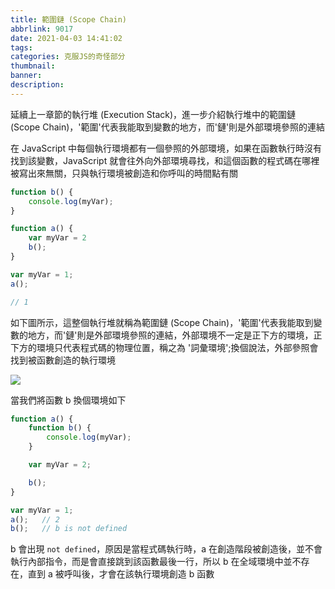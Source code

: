 ```yaml
---
title: 範圍鏈 (Scope Chain)
abbrlink: 9017
date: 2021-04-03 14:41:02
tags:
categories: 克服JS的奇怪部分
thumbnail:
banner:
description:
---
```


延續上一章節的執行堆 (Execution Stack)，進一步介紹執行堆中的範圍鏈 (Scope Chain)，'範圍'代表我能取到變數的地方，而'鏈'則是外部環境參照的連結

<!-- more -->

在 JavaScript 中每個執行環境都有一個參照的外部環境，如果在函數執行時沒有找到該變數，JavaScript 就會往外向外部環境尋找，和這個函數的程式碼在哪裡被寫出來無關，只與執行環境被創造和你呼叫的時間點有關

```js
function b() {
    console.log(myVar);
}

function a() {
    var myVar = 2
    b();
}

var myVar = 1;
a();

// 1
```

如下圖所示，這整個執行堆就稱為範圍鏈 (Scope Chain)，'範圍'代表我能取到變數的地方，而'鏈'則是外部環境參照的連結，外部環境不一定是正下方的環境，正下方的環境只代表程式碼的物理位置，稱之為 '詞彙環境';換個說法，外部參照會找到被函數創造的執行環境

![](外部環境.PNG)

當我們將函數 b 換個環境如下

```js
function a() {
    function b() {
        console.log(myVar);
    }

    var myVar = 2;

    b();
}

var myVar = 1;
a();   // 2
b();   // b is not defined
```

b 會出現 `not defined`，原因是當程式碼執行時，a 在創造階段被創造後，並不會執行內部指令，而是會直接跳到該函數最後一行，所以 b 在全域環境中並不存在，直到 a 被呼叫後，才會在該執行環境創造 b 函數